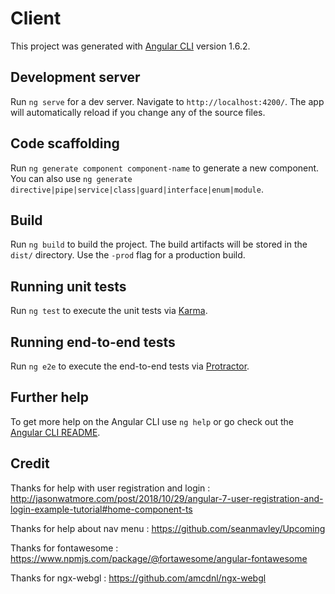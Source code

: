 # Client

This project was generated with [Angular CLI](https://github.com/angular/angular-cli) version 1.6.2.

## Development server

Run `ng serve` for a dev server. Navigate to `http://localhost:4200/`. The app will automatically reload if you change any of the source files.

## Code scaffolding

Run `ng generate component component-name` to generate a new component. You can also use `ng generate directive|pipe|service|class|guard|interface|enum|module`.

## Build

Run `ng build` to build the project. The build artifacts will be stored in the `dist/` directory. Use the `-prod` flag for a production build.

## Running unit tests

Run `ng test` to execute the unit tests via [Karma](https://karma-runner.github.io).

## Running end-to-end tests

Run `ng e2e` to execute the end-to-end tests via [Protractor](http://www.protractortest.org/).

## Further help

To get more help on the Angular CLI use `ng help` or go check out the [Angular CLI README](https://github.com/angular/angular-cli/blob/master/README.md).

## Credit
Thanks for help with user registration and login : http://jasonwatmore.com/post/2018/10/29/angular-7-user-registration-and-login-example-tutorial#home-component-ts

Thanks for help about nav menu : https://github.com/seanmavley/Upcoming

Thanks for fontawesome : https://www.npmjs.com/package/@fortawesome/angular-fontawesome

Thanks for ngx-webgl : https://github.com/amcdnl/ngx-webgl
